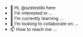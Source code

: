 - 👋 Hi, @szelestibi here
- 👀 I’m interested in ...
- 🌱 I’m currently learning ...
- 💞️ I’m looking to collaborate on ...
- 📫 How to reach me ...

<!---
szelestibi/szelestibi is a ✨ special ✨ repository because its `README.md` (this file) appears on your GitHub profile.
You can click the Preview link to take a look at your changes.
--->

